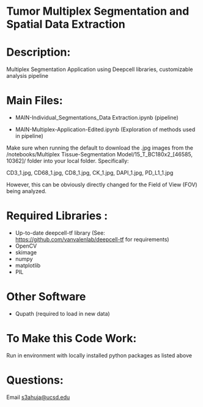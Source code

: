 # Tumor Multiplex Segmentation and Spatial Data Extraction



# Description: 
Multiplex Segmentation Application using Deepcell libraries, customizable analysis pipeline


# Main Files:
- MAIN-Individual_Segmentations_Data Extraction.ipynb (pipeline)

- MAIN-Multiplex-Application-Edited.ipynb (Exploration of methods used in pipeline)
   
Make sure when running the default to download the .jpg images from the /notebooks/Multiplex Tissue-Segmentation Model/15_T_BC180x2_[46585, 10362]/ folder into your local folder. Specifically:

CD3_1.jpg, CD68_1.jpg, CD8_1.jpg, CK_1.jpg, DAPI_1.jpg, PD_L1_1.jpg

However, this can be obviously directly changed for the Field of View (FOV) being analyzed.



# Required Libraries :

- Up-to-date deepcell-tf library (See: https://github.com/vanvalenlab/deepcell-tf for requirements)
- OpenCV
- skimage
- numpy
- matplotlib
- PIL

# Other Software

- Qupath (required to load in new data)


# To Make this Code Work:
Run in environment with locally installed python packages as listed above 


# Questions:
Email s3ahuja@ucsd.edu


